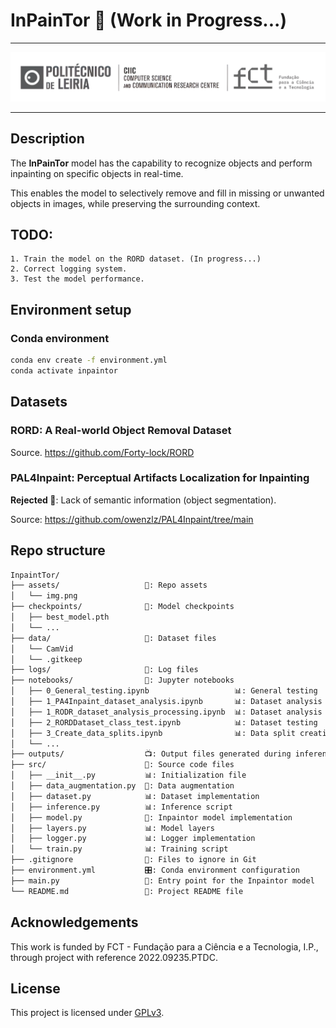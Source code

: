 # InPainTor 🎨 (Work in Progress...)

---
<center>
    <a href="https://ciic.ipleiria.pt/">
        <img src="assets/CIIC_FCT_logo.png" width="750px" alt="CIIC CT Logo"/>
    </a>
</center>

---

## Description

The **InPainTor** model has the capability to recognize objects and perform inpainting on specific objects in real-time.

This enables the model to selectively remove and fill in missing or unwanted objects in images, while preserving the
surrounding context.

## TODO:

    1. Train the model on the RORD dataset. (In progress...)
    2. Correct logging system.
    3. Test the model performance.

## Environment setup

### Conda environment

```bash
conda env create -f environment.yml
conda activate inpaintor
```

## Datasets

### **RORD**: A Real-world Object Removal Dataset

Source. https://github.com/Forty-lock/RORD

### **PAL4Inpaint**: Perceptual Artifacts Localization for Inpainting

**Rejected 🚫**: Lack of semantic information (object segmentation).

Source: https://github.com/owenzlz/PAL4Inpaint/tree/main

## Repo structure

```bash
InpaintTor/ 
├── assets/                   📂: Repo assets
│   └── img.png
├── checkpoints/              💾: Model checkpoints
│   ├── best_model.pth
│   └── ...
├── data/                     📂: Dataset files
│   └── CamVid
│   └── .gitkeep
├── logs/                     📃: Log files
├── notebooks/                📓: Jupyter notebooks
│   ├── 0_General_testing.ipynb                   📊: General testing
│   ├── 1_PA4Inpaint_dataset_analysis.ipynb       📊: Dataset analysis
│   ├── 1_RODR_dataset_analysis_processing.ipynb  📊: Dataset analysis
│   ├── 2_RORDDataset_class_test.ipynb            📊: Dataset testing
│   ├── 3_Create_data_splits.ipynb                📊: Data split creation
│   └── ...
├── outputs/                  📺: Output files generated during inference
├── src/                      📜: Source code files
│   ├── __init__.py           📊: Initialization file
│   ├── data_augmentation.py  📑: Data augmentation
│   ├── dataset.py            📊: Dataset implementation
│   ├── inference.py          📊: Inference script
│   ├── model.py              📑: Inpaintor model implementation
│   ├── layers.py             📊: Model layers
│   ├── logger.py             📊: Logger implementation
│   └── train.py              📊: Training script
├── .gitignore                🚫: Files to ignore in Git
├── environment.yml           🎛️: Conda environment configuration
├── main.py                   📜: Entry point for the Inpaintor model
└── README.md                 📖: Project README file

```

Acknowledgements
----------------

This work is funded by FCT - Fundação para a Ciência e a Tecnologia, I.P., through project with reference
2022.09235.PTDC.



License
-------

This project is licensed under [GPLv3](https://www.gnu.org/licenses/gpl-3.0.html).

